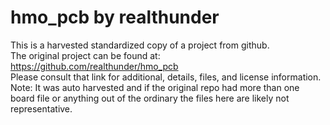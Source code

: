 
# hmo_pcb by realthunder  
This is a harvested standardized copy of a project from github.  
The original project can be found at:  
https://github.com/realthunder/hmo_pcb  
Please consult that link for additional, details, files, and license information.  
Note: It was auto harvested and if the original repo had more than one board file or anything out of the ordinary the files here are likely not representative.  
    